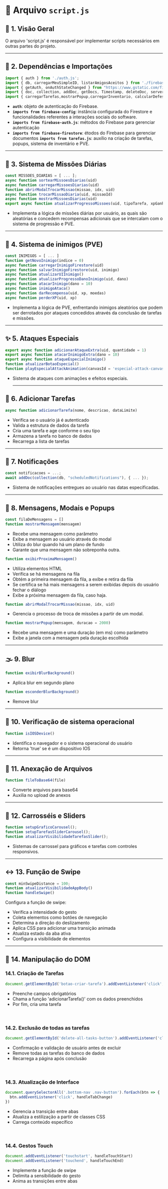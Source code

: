 
# 📄 Arquivo `script.js`

## 🧩 1. Visão Geral
  O arquivo 'script.js' é responsável por implementar scripts necessários em outras partes do projeto.

  ---
  
## 🔗 2. Dependências e Importações

```js
import { auth } from './auth.js';
import { db, carregarMeuSimpleID, listarAmigosAceitos } from './firebase-config.js';
import { getAuth, onAuthStateChanged } from "https://www.gstatic.com/firebasejs/11.6.0/firebase-auth.js";
import { doc, collection, addDoc, getDocs, Timestamp, deleteDoc, serverTimestamp, setDoc, getDoc, increment } from 'https://www.gstatic.com/firebasejs/11.6.0/firebase-firestore.js';
import { carregarTarefas,mostrarPopup,carregarInventario, calcularDefesa } from './tarefas.js';
```
* **`auth`**: objeto de autenticação do Firebase.
* **`imports from firebase-config`**: instância configurada do Firestore e funcionalidades referentes a interações sociais do software.
* **`imports from firebase-auth.js`**: métodos do Firebase para gerenciar autenticação
* **`imports from firebase-firestore`**: étodos do Firebase para gerenciar documentos
**`imports from tarefas.js`**: auxílio na criação de tarefas, popups, sistema de inventário e PVE.

---

## 🎯 3. Sistema de Missões Diárias

```js
const MISSOES_DIARIAS = [ ... ];
async function sortearMissoesDiarias(uid)
async function carregarMissoesDiarias(uid)
function abrirModalTrocarMissao(missao, idx, uid)
async function trocarMissaoDiaria(uid, missaoId)
async function mostrarMissoesDiarias(uid)
export async function atualizarProgressoMissoes(uid, tipoTarefa, xpGanho = 0)
```
* Implementa a lógica de missões diárias por usuário, as quais são aleatórias e concedem recompensas adicionais que se intercalam com o sistema de progressão e PVE.

---

## 🐉 4. Sistema de inimigos (PVE)

```js
const INIMIGOS = [ ... ]
function getNovoInimigo(indice = 0)
async function carregarInimigoFirestore(uid)
async function salvarInimigoFirestore(uid, inimigo)
async function atualizarUIInimigo()
async function atualizarProgressoDanoInimigo(uid, dano)
async function atacarInimigo(dano = 10)
async function inimigoAtaca()
async function darRecompensa(uid, xp, moedas)
async function perderXP(uid, xp)
```

* Implementa a lógica de PVE, enfrentando inimigos aleatórios que podem ser derrotados por ataques concedidos através da conclusão de tarefas e missões.

---

## ✨ 5. Ataques Especiais

```js
export async function adicionarAtaqueExtra(uid, quantidade = 1)
export async function atacarInimigoExtra(dano = 10)
export async function ataqueEspecialInimigo()
function atualizarBotaoEspecial()
function playEspecialAttackAnimation(canvasId = 'especial-attack-canvas');
```

* Sistema de ataques com animações e efeitos especiais.

  ---

## 📝 6. Adicionar Tarefas

```js
async function adicionarTarefa(nome, descricao, dataLimite)
```
- Verifica se o usuário já é autenticado
- Valida a estrutura de dados da tarefa
- Cria uma tarefa e age conforme o seu tipo
- Armazena a tarefa no banco de dados
- Recarrega a lista de tarefas
---

## 🔔 7. Notificações

```js
const notificacoes = ...;
await addDoc(collection(db, "scheduledNotifications"), { ... });
```

* Sistema de notificações entregues ao usuário nas datas especificadas.
---

## 💬 8. Mensagens, Modais e Popups

```js
const filaDeMensagens = []
function mostrarMensagem(mensagem)
```
- Recebe uma mensagem como parâmetro
- Exibe a mensagem ao usuário através do modal
- Utiliza do blur quando há um plano de fundo
- Garante que uma mensagem não sobreponha outra.

```js
function exibirProximaMensagem()
```
- Utiliza elementos HTML
- Verifica se há mensagens na fila
- Obtém a primeira mensagem da fila, a exibe e retira da fila
- Se certifica se há mais mensagens a serem exibidas depois do usuário fechar o diálogo
- Exibe a próxima mensagem da fila, caso haja.

```js
function abrirModalTrocarMissao(missao, idx, uid)
```

* Gerencia o processo de troca de missões a partir de um modal.

```js
function mostrarPopup(mensagem, duracao = 2000)
```
- Recebe uma mensagem e uma duração (em ms) como parâmetro
- Exibe a janela com a mensagem pela duração escolhida

---

## 🌫️ 9. Blur

```js
function exibirBlurBackground()
```
- Aplica blur em segundo plano

```js
function esconderBlurBackground()
```
- Remove blur

---

## 📱 10. Verificação de sistema operacional

```js
function isIOSDevice()
```
- Identifica o navegador e o sistema operacional do usuário
- Retorna 'true' se é um dispositivo IOS

---

## 📎 11. Anexação de Arquivos

```js
function fileToBase64(file)
```
- Converte arquivos para base64
- Auxilia no upload de anexos

---

## 🎠 12. Carrosséis e Sliders

```js
function setupGraficoCarousel();
function setupTarefasSliderCarousel();
function atualizarVisibilidadeTarefasSlider();
```
* Sistemas de carrossel para gráficos e tarefas com controles responsivos.

---


## ↔️ 13. Função de Swipe

```js
const minSwipeDistance = 100;
function atualizarVisibilidadeAppBody()
function handleSwipe()
```
Configura a função de swipe:
- Verifica a intensidade do gesto
- Coleta elementos como botões de navegação
- Determina a direção do deslizamento
- Aplica CSS para adicionar uma transição animada
- Atualiza estado da aba ativa
- Configura a visibilidade de elementos

---



## 🧭 14. Manipulação do DOM

### 14.1. Criação de Tarefas
```js
document.getElementById('botao-criar-tarefa').addEventListener('click', handleCreateTask)
```
- Preenche campos obrigatórios
- Chama a função 'adicionarTarefa()' com os dados preenchidos
- Por fim, cria uma tarefa
<br><br><br>

### 14.2. Exclusão de todas as tarefas
```js
document.getElementById('delete-all-tasks-button').addEventListener('click', handleDeleteAllTasks)
```
- Confirmação e validação de usuário antes de excluir
- Remove todas as tarefas do banco de dados
- Recarrega a página após conclusão
  <br><br><br>

### 14.3. Atualização de Interface
```js
document.querySelectorAll('.bottom-nav .nav-button').forEach(btn => {
  btn.addEventListener('click', handleTabChange)
})
```
- Gerencia a transição entre abas
- Atualiza a estilização a partir de classes CSS
- Carrega conteúdo específico
<br><br><br>

### 14.4. Gestos Touch
```js
document.addEventListener('touchstart', handleTouchStart)
document.addEventListener('touchend', handleTouchEnd)
```
- Implemente a função de swipe
- Delimita a sensibilidade do gesto
- Anima as transições entre abas

